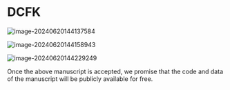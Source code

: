 # DCFK



![image-20240620144137584](https://rainbowdj-1311333461.cos.ap-guangzhou.myqcloud.com/obsidian/research/image-20240620144137584.png)



![image-20240620144158943](https://rainbowdj-1311333461.cos.ap-guangzhou.myqcloud.com/obsidian/research/image-20240620144158943.png)



![image-20240620144229249](https://rainbowdj-1311333461.cos.ap-guangzhou.myqcloud.com/obsidian/research/image-20240620144229249.png)

Once the above manuscript is accepted, we promise that the code and data of the manuscript will be publicly available for free.
